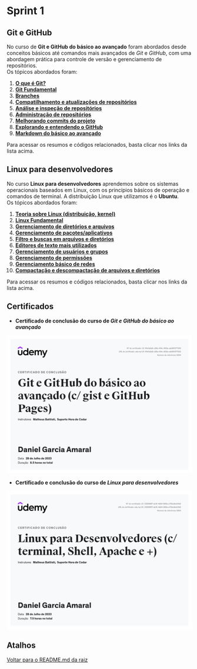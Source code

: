 # Sprint 1

## Git e GitHub

No curso de **Git e GitHub do básico ao avançado** foram abordados desde conceitos básicos até comandos mais avançados de *Git* e *GitHub*, com uma abordagem prática para controle de versão e gerenciamento de repositórios.\
Os tópicos abordados foram:

1. [**O que é Git?**](/Sprint%201/1_Git%20e%20GitHub/1_intro.md)
2. [**Git Fundamental**](/Sprint%201/1_Git%20e%20GitHub/2_git_fundamental.md)
3. [**Branches**](/Sprint%201/1_Git%20e%20GitHub/3_branches.md)
4. [**Compatilhamento e atualizações de repositórios**](/Sprint%201/1_Git%20e%20GitHub/4_compartilhamento_repo.md)
5. [**Análise e inspeção de repositórios**](/Sprint%201/1_Git%20e%20GitHub/5_analise_repo.md)
6. [**Administração de repositórios**](/Sprint%201/1_Git%20e%20GitHub/6_admin_repo.md)
7. [**Melhorando commits do projeto**](/Sprint%201/1_Git%20e%20GitHub/7_melhorando_commits.md)
8. [**Explorando e entendendo o GitHub**](/Sprint%201/1_Git%20e%20GitHub/8_explorando_gb.md)
9. [**Markdown do básico ao avançado**](/Sprint%201/1_Git%20e%20GitHub/9_markdown.md)

Para acessar os resumos e códigos relacionados, basta clicar nos links da lista acima.

## Linux para desenvolvedores

No curso **Linux para desenvolvedores** aprendemos sobre os sistemas operacionais baseados em Linux, com os princípios básicos de operação e comandos de terminal. A distribuição Linux que utilizamos é o **Ubuntu**.\
Os tópicos abordados foram:

1. [**Teoria sobre Linux (distribuição, kernel)**](/Sprint%201/2_Linux%20para%20desenvolvedores/1_teoria.md)
2. [**Linux Fundamental**](/Sprint%201/2_Linux%20para%20desenvolvedores/2_linux_fundamental.md)
3. [**Gerenciamento de diretórios e arquivos**](/Sprint%201/2_Linux%20para%20desenvolvedores/3_gerenciamento_diretorios.md)
4. [**Gerenciamento de pacotes/aplicativos**](/Sprint%201/2_Linux%20para%20desenvolvedores/4_gerenciamento_pacotes.md)
5. [**Filtro e buscas em arquivos e diretórios**](/Sprint%201/2_Linux%20para%20desenvolvedores/5_filtros.md)
6. [**Editores de texto mais utilizados**](/Sprint%201/2_Linux%20para%20desenvolvedores/6_editores.md)
7. [**Gerenciamento de usuários e grupos**](/Sprint%201/2_Linux%20para%20desenvolvedores/7_gerenciamento_usuários.md)
8. [**Gerenciamento de permissões**](/Sprint%201/2_Linux%20para%20desenvolvedores/8_gerenciamento_permissoes.md)
9. [**Gerenciamento básico de redes**](/Sprint%201/2_Linux%20para%20desenvolvedores/9_redes.md)
10. [**Compactação e descompactação de arquivos e diretórios**](/Sprint%201/2_Linux%20para%20desenvolvedores/10_compactar_arquivos.md)

Para acessar os resumos e códigos relacionados, basta clicar nos links da lista acima.

## Certificados

* **Certificado de conclusão do curso de *Git e GitHub do básico ao avançado*** 

![Certificado de Git e GitHub](certificados/certificado_git.jpg)

* **Certificado e conclusão do curso de *Linux para desenvolvedores***

![Certificado de Git e GitHub](certificados/certificado_linux.jpg)

## Atalhos
[Voltar para o README.md da raiz](/README.md)